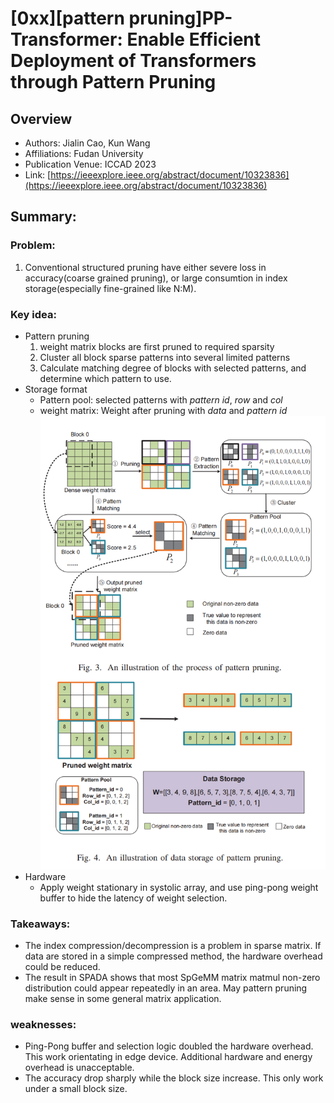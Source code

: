 # [0xx][pattern pruning]PP-Transformer: Enable Efficient Deployment of Transformers through Pattern Pruning
## Overview
* Authors: Jialin Cao, Kun Wang
* Affiliations: Fudan University
* Publication Venue: ICCAD 2023
* Link: [https://ieeexplore.ieee.org/abstract/document/10323836](https://ieeexplore.ieee.org/abstract/document/10323836)
## Summary: 
### Problem:
1. Conventional structured pruning have either severe loss in accuracy(coarse grained pruning), or large consumtion in index storage(especially fine-grained like N:M).

### Key idea: 
- Pattern pruning
    1. weight matrix blocks are first pruned to required sparsity
    2. Cluster all block sparse patterns into several limited patterns
    3. Calculate matching degree of blocks with selected patterns, and determine which pattern to use.
- Storage format
    - Pattern pool: selected patterns with *pattern id*, *row* and *col*
    - weight matrix: Weight after pruning with *data* and *pattern id*
    ![](./Figures/pp-trans.png)
- Hardware
    - Apply weight stationary in systolic array, and use ping-pong weight buffer to hide the latency of weight selection.

### Takeaways: 
- The index compression/decompression is a problem in sparse matrix. If data are stored in a simple compressed method, the hardware overhead could be reduced.
- The result in SPADA shows that most SpGeMM matrix matmul non-zero distribution could appear repeatedly in an area. May pattern pruning make sense in some general matrix application.

### weaknesses:
- Ping-Pong buffer and selection logic doubled the hardware overhead. This work orientating in edge device. Additional hardware and energy overhead is unacceptable.
- The accuracy drop sharply while the block size increase. This only work under a small block size.

